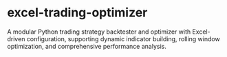 # excel-trading-optimizer
A modular Python trading strategy backtester and optimizer with Excel-driven configuration, supporting dynamic indicator building, rolling window optimization, and comprehensive performance analysis.
